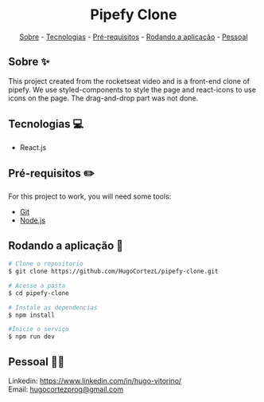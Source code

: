 <h1 align="center"> Pipefy Clone</h1>

<p align="center">
    <a href="#sobre">Sobre</a>
    - <a href="#tecnologias">Tecnologias</a>
    - <a href="#pre">Pré-requisitos</a>
    - <a href="#rodando">Rodando a aplicação</a>
    - <a href="#pessoal">Pessoal</a>
</p>

<h2 id="sobre">Sobre ✨</h2>

This project created from the rocketseat video and is a front-end clone of pipefy. We use styled-components to style the page and react-icons to use icons on the page. The drag-and-drop part was not done.

<h2 id="tecnologias">Tecnologias 💻</h2>

- React.js

<h2 id="pre">Pré-requisitos ✏️</h2>

For this project to work, you will need some tools:
* [Git](https://git-scm.com/downloads)
* [Node.js](https://nodejs.org/en/download/)

<h2 id="rodando">Rodando a aplicação 🎲</h2>

```bash
# Clone o repositorio
$ git clone https://github.com/HugoCortezL/pipefy-clone.git

# Acesse a pasta
$ cd pipefy-clone

# Instale as dependencias
$ npm install

#Inicie o serviço
$ npm run dev
```

<h2 id="pessoal">Pessoal 🙋‍♂️</h2>

Linkedin: https://www.linkedin.com/in/hugo-vitorino/
</br>
Email: hugocortezprog@gmail.com